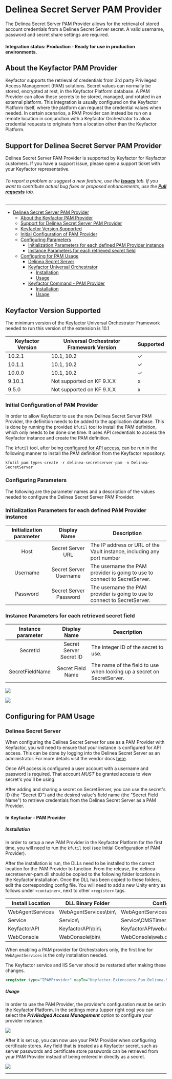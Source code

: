 # Delinea Secret Server PAM Provider

The Delinea Secret Server PAM Provider allows for the retrieval of stored account credentials from a Delinea Secret Server secret. A valid username, password and secret share settings are required.

#### Integration status: Production - Ready for use in production environments.


## About the Keyfactor PAM Provider

Keyfactor supports the retrieval of credentials from 3rd party Privileged Access Management (PAM) solutions. Secret values can normally be stored, encrypted at rest, in the Keyfactor Platform database. A PAM Provider can allow these secrets to be stored, managed, and rotated in an external platform. This integration is usually configured on the Keyfactor Platform itself, where the platform can request the credential values when needed. In certain scenarios, a PAM Provider can instead be run on a remote location in conjunction with a Keyfactor Orchestrator to allow credential requests to originate from a location other than the Keyfactor Platform.


## Support for Delinea Secret Server PAM Provider

Delinea Secret Server PAM Provider is supported by Keyfactor for Keyfactor customers. If you have a support issue, please open a support ticket with your Keyfactor representative.

###### To report a problem or suggest a new feature, use the **[Issues](../../issues)** tab. If you want to contribute actual bug fixes or proposed enhancements, use the **[Pull requests](../../pulls)** tab.


---




- [Delinea Secret Server PAM Provider](#delinea-secret-server-pam-provider)
    * [About the Keyfactor PAM Provider](#about-the-keyfactor-pam-provider)
    * [Support for Delinea Secret Server PAM Provider](#support-for-delinea-secret-server-pam-provider)
    * [Keyfactor Version Supported](#keyfactor-version-supported)
    * [Initial Configuration of PAM Provider](#initial-configuration-of-pam-provider)
    * [Configuring Parameters](#configuring-parameters)
        + [Initialization Parameters for each defined PAM Provider instance](#initialization-parameters-for-each-defined-pam-provider-instance)
        + [Instance Parameters for each retrieved secret field](#instance-parameters-for-each-retrieved-secret-field)
    * [Configuring for PAM Usage](#configuring-for-pam-usage)
        + [Delinea Secret Server](#delinea-secret-server)
        + [Keyfactor Universal Orchestrator](#keyfactor-universal-orchestrator)
            - [Installation](#installation)
            - [Usage](#usage)
        + [Keyfactor Command - PAM Provider](#keyfactor-command---pam-provider)
            - [Installation](#installation-1)
            - [Usage](#usage-1)

## Keyfactor Version Supported

The minimum version of the Keyfactor Universal Orchestrator Framework needed to run this version of the extension is 10.1

| Keyfactor Version | Universal Orchestrator Framework Version | Supported    |
|-------------------|------------------------------------------|--------------|
| 10.2.1            | 10.1, 10.2                               | &check;      |
| 10.1.1            | 10.1, 10.2                               | &check;      |
| 10.0.0            | 10.1, 10.2                               | &check;      |
| 9.10.1            | Not supported on KF 9.X.X                | x            |
| 9.5.0             | Not supported on KF 9.X.X                | x            |

### Initial Configuration of PAM Provider
In order to allow Keyfactor to use the new Delinea Secret Server PAM Provider, the definition needs to be added to the application database.
This is done by running the provided `kfutil` tool to install the PAM definition, which only needs to be done one time. It uses API credentials to access the Keyfactor instance and create the PAM definition.

The `kfutil` tool, after being [configured for API access](https://github.com/Keyfactor/kfutil#quickstart), can be run in the following manner to install the PAM definition from the Keyfactor repository:

```
kfutil pam types-create -r delinea-secretserver-pam -n Delinea-SecretServer
```

### Configuring Parameters
The following are the parameter names and a description of the values needed to configure the Delinea Secret Server PAM Provider.

### Initialization Parameters for each defined PAM Provider instance
| Initialization parameter |      Display Name       | Description                                                               |
|:------------------------:|:-----------------------:|---------------------------------------------------------------------------|
|           Host           |    Secret Server URL    | The IP address or URL of the Vault instance, including any port number    |
|         Username         | Secret Server Username  | The username the PAM provider is going to use to connect to SecretServer. |
|         Password         | Secret Server Password  | The username the PAM provider is going to use to connect to SecretServer. |



### Instance Parameters for each retrieved secret field
| Instance parameter |       Display Name       | Description                                                            |
|:------------------:|:------------------------:|------------------------------------------------------------------------|
|      SecretId      | Secret Server Secret ID  | The integer ID of the secret to use.                                   |
|  SecretFieldName   |    Secret Field Name     | The name of the field to use when looking up a secret on SecretServer. |

![](../images/config.png)

![](images/config.png)

## Configuring for PAM Usage
### Delinea Secret Server
When configuring the Delinea Secret Server for use as a PAM Provider with Keyfactor, you will need to ensure that your 
instance is configured for API access. This can be done by logging into the Delinea Secret Server as an administrator.
For more details visit the vendor docs [here](https://docs.delinea.com/secrets/current/api-scripting/sdk-cli/index.md#setup_procedure).

Once API access is configured a user account with a username and password is required. That account *MUST* be granted access 
to view secret's you'll be using. 

After adding and sharing a secret on SecretServer, you can use the secret's ID (the "Secret ID") and the desired value's 
field name (the "Secret Field Name") to retrieve credentials from the Delinea Secret Server as a PAM Provider.

#### In Keyfactor - PAM Provider
##### Installation
In order to setup a new PAM Provider in the Keyfactor Platform for the first time, you will need to run the `kfutil` tool (see Initial Configuration of PAM Provider).

After the installation is run, the DLLs need to be installed to the correct location for the PAM Provider to function. From the release, the delinea-secretserver-pam.dll should be copied to the following folder locations in the Keyfactor installation. Once the DLL has been copied to these folders, edit the corresponding config file. You will need to add a new Unity entry as follows under `<container>`, next to other `<register>` tags.

| Install Location | DLL Binary Folder | Config File |
| --- | --- | --- |
| WebAgentServices | WebAgentServices\bin\ | WebAgentServices\web.config |
| Service | Service\ | Service\CMSTimerService.exe.config |
| KeyfactorAPI | KeyfactorAPI\bin\ | KeyfactorAPI\web.config |
| WebConsole | WebConsole\bin\ | WebConsole\web.config |

When enabling a PAM provider for Orchestrators only, the first line for `WebAgentServices` is the only installation needed.

The Keyfactor service and IIS Server should be restarted after making these changes.

```xml
<register type="IPAMProvider" mapTo="Keyfactor.Extensions.Pam.Delinea.SecretServerPam, delinea-secretserver-pam" name="Delinea-SecretServer" />
```




##### Usage
In order to use the PAM Provider, the provider's configuration must be set in the Keyfactor Platform. In the settings menu (upper right cog) you can select the ___Priviledged Access Management___ option to configure your provider instance.

![](images/setting.png)

After it is set up, you can now use your PAM Provider when configuring certificate stores. Any field that is treated as a Keyfactor secret, such as server passwords and certificate store passwords can be retrieved from your PAM Provider instead of being entered in directly as a secret.

![](images/password.png)


---




